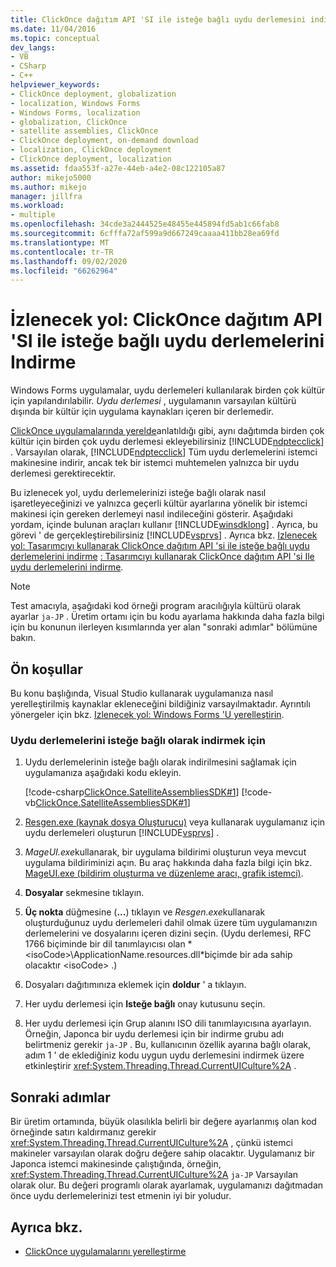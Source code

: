 ```yaml
---
title: ClickOnce dağıtım API 'SI ile isteğe bağlı uydu derlemesini indirin
ms.date: 11/04/2016
ms.topic: conceptual
dev_langs:
- VB
- CSharp
- C++
helpviewer_keywords:
- ClickOnce deployment, globalization
- localization, Windows Forms
- Windows Forms, localization
- globalization, ClickOnce
- satellite assemblies, ClickOnce
- ClickOnce deployment, on-demand download
- localization, ClickOnce deployment
- ClickOnce deployment, localization
ms.assetid: fdaa553f-a27e-44eb-a4e2-08c122105a87
author: mikejo5000
ms.author: mikejo
manager: jillfra
ms.workload:
- multiple
ms.openlocfilehash: 34cde3a2444525e48455e445894fd5ab1c66fab8
ms.sourcegitcommit: 6cfffa72af599a9d667249caaaa411bb28ea69fd
ms.translationtype: MT
ms.contentlocale: tr-TR
ms.lasthandoff: 09/02/2020
ms.locfileid: "66262964"
---
```

# <a name="walkthrough-download-satellite-assemblies-on-demand-with-the-clickonce-deployment-api"></a>İzlenecek yol: ClickOnce dağıtım API 'SI ile isteğe bağlı uydu derlemelerini Indirme
Windows Forms uygulamalar, uydu derlemeleri kullanılarak birden çok kültür için yapılandırılabilir. *Uydu derlemesi* , uygulamanın varsayılan kültürü dışında bir kültür için uygulama kaynakları içeren bir derlemedir.

 [ClickOnce uygulamalarında yerelde](../deployment/localizing-clickonce-applications.md)anlatıldığı gibi, aynı dağıtımda birden çok kültür için birden çok uydu derlemesi ekleyebilirsiniz [!INCLUDE[ndptecclick](../deployment/includes/ndptecclick_md.md)] . Varsayılan olarak, [!INCLUDE[ndptecclick](../deployment/includes/ndptecclick_md.md)] Tüm uydu derlemelerini istemci makinesine indirir, ancak tek bir istemci muhtemelen yalnızca bir uydu derlemesi gerektirecektir.

 Bu izlenecek yol, uydu derlemelerinizi isteğe bağlı olarak nasıl işaretleyeceğinizi ve yalnızca geçerli kültür ayarlarına yönelik bir istemci makinesi için gereken derlemeyi nasıl indileceğini gösterir. Aşağıdaki yordam, içinde bulunan araçları kullanır [!INCLUDE[winsdklong](../deployment/includes/winsdklong_md.md)] . Ayrıca, bu görevi ' de gerçekleştirebilirsiniz [!INCLUDE[vsprvs](../code-quality/includes/vsprvs_md.md)] .  Ayrıca bkz. [Izlenecek yol: Tasarımcıyı kullanarak ClickOnce dağıtım API 'si ile isteğe bağlı uydu derlemelerini indirme](/previous-versions/visualstudio/visual-studio-2012/ms366788(v=vs.110)) [: Tasarımcıyı kullanarak ClickOnce dağıtım API 'si Ile uydu derlemelerini indirme](/previous-versions/visualstudio/visual-studio-2013/ms366788(v=vs.120)).

> [!NOTE]
> Test amacıyla, aşağıdaki kod örneği program aracılığıyla kültürü olarak ayarlar `ja-JP` . Üretim ortamı için bu kodu ayarlama hakkında daha fazla bilgi için bu konunun ilerleyen kısımlarında yer alan "sonraki adımlar" bölümüne bakın.

## <a name="prerequisites"></a>Ön koşullar
 Bu konu başlığında, Visual Studio kullanarak uygulamanıza nasıl yerelleştirilmiş kaynaklar ekleneceğini bildiğiniz varsayılmaktadır. Ayrıntılı yönergeler için bkz. [Izlenecek yol: Windows Forms 'U yerelleştirin](/previous-versions/visualstudio/visual-studio-2010/y99d1cd3(v=vs.100)).

### <a name="to-download-satellite-assemblies-on-demand"></a>Uydu derlemelerini isteğe bağlı olarak indirmek için

1. Uydu derlemelerinin isteğe bağlı olarak indirilmesini sağlamak için uygulamanıza aşağıdaki kodu ekleyin.

    [!code-csharp[ClickOnce.SatelliteAssembliesSDK#1](../deployment/codesnippet/CSharp/walkthrough-downloading-satellite-assemblies-on-demand-with-the-clickonce-deployment-api_1.cs)]
    [!code-vb[ClickOnce.SatelliteAssembliesSDK#1](../deployment/codesnippet/VisualBasic/walkthrough-downloading-satellite-assemblies-on-demand-with-the-clickonce-deployment-api_1.vb)]

2. [Resgen.exe (kaynak dosya Oluşturucu)](/dotnet/framework/tools/resgen-exe-resource-file-generator) veya kullanarak uygulamanız için uydu derlemeleri oluşturun [!INCLUDE[vsprvs](../code-quality/includes/vsprvs_md.md)] .

3. *MageUI.exe*kullanarak, bir uygulama bildirimi oluşturun veya mevcut uygulama bildiriminizi açın. Bu araç hakkında daha fazla bilgi için bkz. [MageUI.exe (bildirim oluşturma ve düzenleme aracı, grafik istemci)](/dotnet/framework/tools/mageui-exe-manifest-generation-and-editing-tool-graphical-client).

4. **Dosyalar** sekmesine tıklayın.

5. **Üç nokta** düğmesine (**...**) tıklayın ve *Resgen.exe*kullanarak oluşturduğunuz uydu derlemeleri dahil olmak üzere tüm uygulamanızın derlemelerini ve dosyalarını içeren dizini seçin. (Uydu derlemesi, RFC 1766 biçiminde bir dil tanımlayıcısı olan * \<isoCode>\ApplicationName.resources.dll*biçimde bir ada sahip olacaktır \<isoCode> .)

6. Dosyaları dağıtımınıza eklemek için **doldur** ' a tıklayın.

7. Her uydu derlemesi için **Isteğe bağlı** onay kutusunu seçin.

8. Her uydu derlemesi için Grup alanını ISO dili tanımlayıcısına ayarlayın. Örneğin, Japonca bir uydu derlemesi için bir indirme grubu adı belirtmeniz gerekir `ja-JP` . Bu, kullanıcının özellik ayarına bağlı olarak, adım 1 ' de eklediğiniz kodu uygun uydu derlemesini indirmek üzere etkinleştirir <xref:System.Threading.Thread.CurrentUICulture%2A> .

## <a name="next-steps"></a>Sonraki adımlar
 Bir üretim ortamında, büyük olasılıkla belirli bir değere ayarlanmış olan kod örneğinde satırı kaldırmanız gerekir <xref:System.Threading.Thread.CurrentUICulture%2A> , çünkü istemci makineler varsayılan olarak doğru değere sahip olacaktır. Uygulamanız bir Japonca istemci makinesinde çalıştığında, örneğin, <xref:System.Threading.Thread.CurrentUICulture%2A> `ja-JP` Varsayılan olarak olur. Bu değeri programlı olarak ayarlamak, uygulamanızı dağıtmadan önce uydu derlemelerinizi test etmenin iyi bir yoludur.

## <a name="see-also"></a>Ayrıca bkz.
- [ClickOnce uygulamalarını yerelleştirme](../deployment/localizing-clickonce-applications.md)
